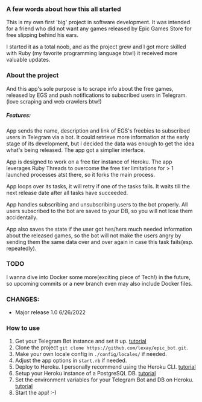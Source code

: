 ### A few words about how this all started
This is my own first 'big' project in software development. It was intended for
a friend who did not want any games released by Epic Games Store for free
slipping behind his ears.

I started it as a total noob, and as the project grew and I got more skilled
with Ruby (my favorite programming language btw!) it received more valuable
updates.

### About the project
And this app's sole purpose is to scrape info about the free games, released by
EGS and push notifications to subscribed users in Telegram. (love scraping and
web crawlers btw!)

##### Features:
App sends the name, description and link of EGS's freebies to subscribed users
in Telegram via a bot. It could retrieve more information at the early stage of
its development, but I decided the data was enough to get the idea what's being
released. The app got a simplier interface.

App is designed to work on a free tier instance of Heroku. The app leverages
Ruby Threads to overcome the free tier limitations for > 1 launched processes
atst there, so it forks the main process.

App loops over its tasks, it will retry if one of the tasks fails. It waits till
the next release date after all tasks have succeeded. 

App handles subscribing and unsubscribing users to the bot properly. All users
subscribed to the bot are saved to your DB, so you will not lose them
accidentally.

App also saves the state if the user got hes/hers much needed information about
the released games, so the bot will not make the users angry by sending them the
same data over and over again in case this task fails(esp. repeatedly).

### TODO
I wanna dive into Docker some more(exciting piece of Tech!) in the future, so
upcoming commits or a new branch even may also include Docker files.

### CHANGES:
* Major release 1.0 6/26/2022

### How to use
1. Get your Telegram Bot instance and set it up. [tutorial](https://core.telegram.org/bots#3-how-do-i-create-a-bot)
2. Clone the project `git clone https://github.com/lexay/epic_bot.git`.
3. Make your own locale config in `./config/locales/` if needed.
4. Adjust the app options in `start.rb` if needed.
6. Deploy to Heroku. I personally recommend using the Heroku CLI. [tutorial](https://devcenter.heroku.com/articles/git)
7. Setup your Heroku instance of a PostgreSQL DB. [tutorial](https://devcenter.heroku.com/articles/heroku-postgresql)
8. Set the environment variables for your Telegram Bot and DB on Heroku. [tutorial](https://devcenter.heroku.com/articles/config-vars)
9. Start the app! :-)

